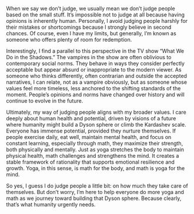 When we say we don’t judge, we usually mean we don’t judge people based on the small stuff. It’s impossible not to judge at all because having opinions is inherently human. Personally, I avoid judging people harshly for their mistakes or shortcomings because I strongly believe in second chances. Of course, even I have my limits, but generally, I’m known as someone who offers plenty of room for redemption.

Interestingly, I find a parallel to this perspective in the TV show “What We Do in the Shadows.” The vampires in the show are often oblivious to contemporary social norms. They behave in ways they consider perfectly acceptable but appear absurd or inappropriate to the modern viewer. As someone who thinks differently, often contrarian and outside the accepted narratives, I can relate, not as a vampire obviously, but as someone whose values feel more timeless, less anchored to the shifting standards of the moment. People’s opinions and norms have changed over history and will continue to evolve in the future.

Ultimately, my way of judging people aligns with my broader values. I care deeply about human health and potential, driven by visions of a future where humanity might build a Dyson sphere or climb the Kardashev scale. Everyone has immense potential, provided they nurture themselves. If people exercise daily, eat well, maintain mental health, and focus on constant learning, especially through math, they maximize their strength, both physically and mentally. Just as yoga stretches the body to maintain physical health, math challenges and strengthens the mind. It creates a stable framework of rationality that supports emotional resilience and growth. Yoga, in this sense, is math for the body, and math is yoga for the mind.

So yes, I guess I do judge people a little bit: on how much they take care of themselves. But don’t worry, I’m here to help everyone do more yoga and math as we journey toward building that Dyson sphere. Because clearly, that’s what humanity urgently needs.
